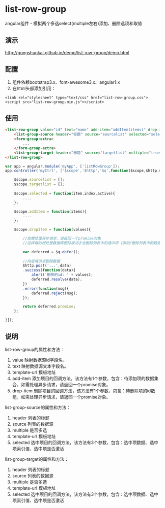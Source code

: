 # list-row-group
angular组件 - 模拟两个多选select(multiple左右)添加、删除选项和取值

## 演示
http://gongshunkai.github.io/demo/list-row-group/demo.html

## 配置
1. 组件依赖bootstrap3.x、font-awesome3.x、angular1.x
2. 在html头部添加引用：  
```
<link rel="stylesheet" type="text/css" href="list-row-group.css">
<script src="list-row-group.min.js"></script>
```
## 使用

```html
<list-row-group value="id" text="name" add-item="addItem(items)" drop-item="dropItem(values)">
	<list-group-source header="标题" source="sourcelist" selected="selected(item,index,active)"></list-group-source>
	<form-group-extra>
		...
	</form-group-extra>
	<list-group-target header="标题" source="targetlist" multiple="true"></list-group-target>
</list-row-group>

```

```javascript
var app = angular.module('myApp', ['listRowGroup']);
app.controller('myCtrl', ['$scope','$http','$q',function($scope,$http,$q) {

	$scope.sourcelist = [];
	$scope.targetlist = [];
	
	$scope.selected = function(item,index,active){
		....
	};

	$scope.addItem = function(items){
		....
	};

	$scope.dropItem = function(values){

		//如需处理异步请求，请返回一个promise对象
		//这样做的好处是数据库删除成功才会删除列表中的选中项（添加/删除列表中的数据由组件完成，用户只需关心与后端的交互），否则处理错误的回调方法。 

		var deferred = $q.defer();
		
		//向后端请求删除数据
		$http.post('...',data)
		.success(function(data){
			alert('删除的id: ' + values);
			deferred.resolve(data);
		})
		.error(function(msg){
			deferred.reject(msg);
		});

		return deferred.promise;
	};

}]);
```

## 说明
list-row-group的属性和方法：
1. value 映射数据源id字段名。
2. text 映射数据源文本字段名。
3. template-url 模板地址
4. add-item 添加项目的回调方法，该方法有1个参数，包含：待添加项的数据集合，如需处理异步请求，请返回一个promise对象。
5. drop-item 删除项目的回调方法，该方法有1个参数，包含：待删除项的id数组，如需处理异步请求，请返回一个promise对象。

list-group-source的属性和方法：
1. header 列表的标题
2. source 列表的数据源
3. multiple 是否多选
4. template-url 模板地址
5. selected 选中项目的回调方法，该方法有3个参数，包含：选中项数据、选中项索引值、选中项是否激活

list-group-target的属性和方法：
1. header 列表的标题
2. source 列表的数据源
3. multiple 是否多选
4. template-url 模板地址
5. selected 选中项目的回调方法，该方法有3个参数，包含：选中项数据、选中项索引值、选中项是否激活
